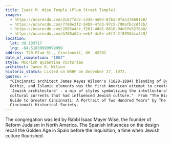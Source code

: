 ```yaml
---
title: Isaac M. Wise Temple (Plum Street Temple)
images:
  - https://ucarecdn.com/2c67fddc-c34a-4e04-87b3-0fe5378691b8/
  - https://ucarecdn.com/7780e2f2-54b9-4fd3-97c5-799afbccdf2b/
  - https://ucarecdn.com/2085a4cc-f201-4dd1-8610-94e5fe52f8a0/
  - https://ucarecdn.com/b768a64a-eeb7-4c5e-a5f2-2f89554caf49/
location:
  lat: 39.103717
  lng: -84.51830999999999
address: 720 Plum St., Cincinnati, OH  45202
date_of_completion: "1867"
style: Moorish Byzantine Victorian
architect: James K. Wilson
historic_status: Listed on NRHP on December 27, 1972.
quotes: >-
  "CIncinnati architect James Keyes Wilson's (1828-1894) blending of Byzantine,
  Gothic, and Islamic elements was the first American attempt to create a
  'Jewish architecture' - a mix of styles symbolizing the intellectural and
  cultural currents that had influenced Jewish culture."  From "The Bicentennial
  Guide to Greater Cincinnati: A Portrait of Two Hundred Years" by The
  Cincinnati Historical Society.
---
```


The congregation was led by Rabbi Isaac Mayer Wise, the founder of Reform Judaism in North America. The Spanish influences on the design recall the Golden Age in Spain before the Inquisition, a time when Jewish culture flourished.
